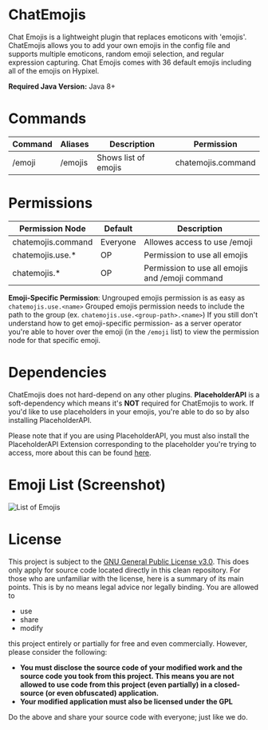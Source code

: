 # ChatEmojis
Chat Emojis is a lightweight plugin that replaces emoticons with 'emojis'.
ChatEmojis allows you to add your own emojis in the config file and supports multiple emoticons, random emoji selection, and regular expression capturing. Chat Emojis comes with 36 default emojis including all of the emojis on Hypixel.

**Required Java Version:** Java 8+

# Commands
| Command | Aliases | Description | Permission |
| ------ | ------ | ------ | ------ |
| /emoji | /emojis | Shows list of emojis | chatemojis.command |

# Permissions
| Permission Node | Default | Description
| ------ | ------ | ------ |
| chatemojis.command | Everyone | Allowes access to use /emoji |
| chatemojis.use.* | OP | Permission to use all emojis |
| chatemojis.* | OP | Permission to use all emojis and /emoji command |

**Emoji-Specific Permission**:
Ungrouped emojis permission is as easy as `chatemojis.use.<name>`
Grouped emojis permission needs to include the path to the group (ex. `chatemojis.use.<group-path>.<name>`)
If you still don't understand how to get emoji-specific permission- as a server operator you're able to hover over the emoji (in the `/emoji` list) to view the permission node for that specific emoji.

# Dependencies
ChatEmojis does not hard-depend on any other plugins.
**PlaceholderAPI** is a soft-dependency which means it's **NOT** required for ChatEmojis to work. If you'd like to use placeholders in your emojis, you're able to do so by also installing PlaceholderAPI.

Please note that if you are using PlaceholderAPI, you must also install the PlaceholderAPI Extension corresponding to the placeholder you're trying to access, more about this can be found [here](https://github.com/PlaceholderAPI/PlaceholderAPI/wiki/Placeholders).

# Emoji List (Screenshot)
![List of Emojis](https://i.imgur.com/B0s6wga.png)

# License
This project is subject to the [GNU General Public License v3.0](https://github.com/CCBlueX/LiquidBounce/blob/nextgen/LICENSE). This does only apply for source code located directly in this clean repository.
For those who are unfamiliar with the license, here is a summary of its main points. This is by no means legal advice nor legally binding.
You are allowed to
 - use
 - share
 - modify

this project entirely or partially for free and even commercially. However, please consider the following:

 - **You must disclose the source code of your modified work and the source code you took from this project. This means you are not allowed to use code from this project (even partially) in a closed-source (or even obfuscated) application.**
 - **Your modified application must also be licensed under the GPL**

Do the above and share your source code with everyone; just like we do.
